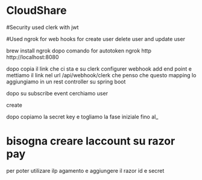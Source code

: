 # CloudShare

#Security used clerk with jwt

#Used ngrok for web hooks for create user delete user and update user

brew install ngrok
dopo comando for autotoken
ngrok http http://localhost:8080

dopo copia il link che ci sta e su clerk configurer webhook
add end point e mettiamo il link nel url
/api/webhook/clerk   che penso che questo mapping lo aggiungiamo in un 
rest controller su spring boot

dopo su subscribe event cerchiamo user 

create 

dopo copiamo la secret key e togliamo la fase iniziale fino al_


# bisogna creare laccount su razor pay
per poter utilizare ilp agamento e aggiungere il razor id e secret